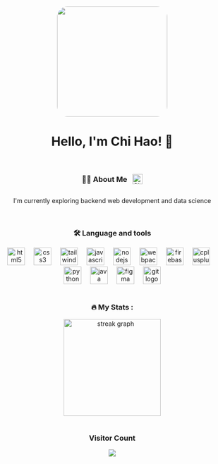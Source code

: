 <div align="center">
  <img style="border-radius:23px; height:250px;"
    src="https://media.tenor.com/gRtxXEBgHRgAAAAC/jurassic-park-french-fries.gif" />
</div>

<h1 align="center">Hello, I'm Chi Hao! 👋
</h1>

<br>

<div align="center" style="align-items:center;">
  <h3 align="center" style="display: inline-block; vertical-align: middle;">👩‍💻 About Me  </h3>
  <a href="https://www.linkedin.com/in/loochihao" target="_blank" style="vertical-align: middle;">
    <img src="https://cdn-icons-png.flaticon.com/512/174/174857.png" width="23px" style="padding-top: 5px;" alt="Chi Hao's LinkedIn">
  </a>
</div>

<p align="center">I'm currently exploring backend web development and data science</p>

<br>

<h3 align="center">🛠 Language and tools</h3>

<div align="center">
  <img src="https://cdn.jsdelivr.net/gh/devicons/devicon/icons/html5/html5-original.svg" height="40"
    alt="html5 logo" />
  <img width="12" />
  <img src="https://cdn.jsdelivr.net/gh/devicons/devicon/icons/css3/css3-original.svg" height="40" alt="css3 logo" />
  <img width="12" />
  <img src="https://cdn.jsdelivr.net/gh/devicons/devicon/icons/tailwindcss/tailwindcss-plain.svg" height="40"
    alt="tailwindcss logo" />
  <img width="12" />
  <img src="https://cdn.jsdelivr.net/gh/devicons/devicon/icons/javascript/javascript-original.svg" height="40"
    alt="javascript logo" />
  <img width="12" />
  <img src="https://cdn.jsdelivr.net/gh/devicons/devicon/icons/nodejs/nodejs-original.svg" height="40"
    alt="nodejs logo" />
  <img width="12" />
  <img src="https://cdn.jsdelivr.net/gh/devicons/devicon/icons/webpack/webpack-original.svg" height="40"
    alt="webpack logo" />
  <img width="12" />
  <img src="https://cdn.jsdelivr.net/gh/devicons/devicon/icons/firebase/firebase-plain.svg" height="40"
    alt="firebase logo" />
  <img width="12" />
  <img src="https://cdn.jsdelivr.net/gh/devicons/devicon/icons/cplusplus/cplusplus-original.svg" height="40"
    alt="cplusplus logo" />
  <img width="12" />
  <img src="https://cdn.jsdelivr.net/gh/devicons/devicon/icons/python/python-original.svg" height="40"
    alt="python logo" />
  <img width="12" />
  <img src="https://cdn.jsdelivr.net/gh/devicons/devicon/icons/java/java-original.svg" height="40" alt="java logo" />
  <img width="12" />
  <img src="https://cdn.jsdelivr.net/gh/devicons/devicon/icons/figma/figma-original.svg" height="40"
    alt="figma logo" />
  <img width="12" />
  <img src="https://cdn.jsdelivr.net/gh/devicons/devicon/icons/git/git-original.svg" height="40" alt="git logo" />
</div>

<br>

<h3 align="center">🔥 My Stats :</h3>

<div align="center">
  <img
    src="https://streak-stats.demolab.com?user=haocloo&locale=en&mode=daily&theme=dark&hide_border=false&border_radius=5&order=3"
    height="220" alt="streak graph" />
</div>

<br>

<h3 align="center">Visitor Count</h3>

<div align="center">
  <img src="https://profile-counter.glitch.me/haocloo/count.svg?" />
</div>